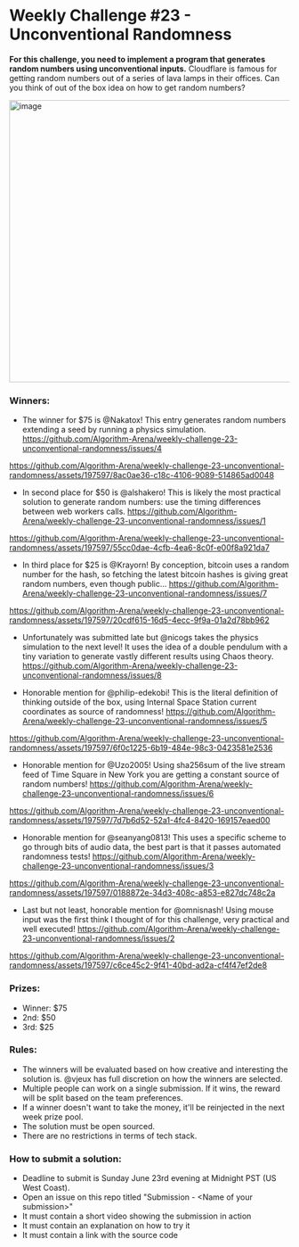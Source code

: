 # Weekly Challenge #23 - Unconventional Randomness

**For this challenge, you need to implement a program that generates random numbers using unconventional inputs.** Cloudflare is famous for getting random numbers out of a series of lava lamps in their offices. Can you think of out of the box idea on how to get random numbers?

<img width="506" alt="image" src="https://github.com/Algorithm-Arena/weekly-challenge-23-unconventional-randomness/assets/197597/205b02f9-42d1-42ea-862e-1688bc78aee7">

### Winners:

* The winner for $75 is @Nakatox! This entry generates random numbers extending a seed by running a physics simulation. https://github.com/Algorithm-Arena/weekly-challenge-23-unconventional-randomness/issues/4


https://github.com/Algorithm-Arena/weekly-challenge-23-unconventional-randomness/assets/197597/8ac0ae36-c18c-4106-9089-514865ad0048


* In second place for $50 is @alshakero! This is likely the most practical solution to generate random numbers: use the timing differences between web workers calls. https://github.com/Algorithm-Arena/weekly-challenge-23-unconventional-randomness/issues/1


https://github.com/Algorithm-Arena/weekly-challenge-23-unconventional-randomness/assets/197597/55cc0dae-4cfb-4ea6-8c0f-e00f8a921da7


* In third place for $25 is @Krayorn! By conception, bitcoin uses a random number for the hash, so fetching the latest bitcoin hashes is giving great random numbers, even though public... https://github.com/Algorithm-Arena/weekly-challenge-23-unconventional-randomness/issues/7


https://github.com/Algorithm-Arena/weekly-challenge-23-unconventional-randomness/assets/197597/20cdf615-16d5-4ecc-9f9a-01a2d78bb962


* Unfortunately was submitted late but @nicogs takes the physics simulation to the next level! It uses the idea of a double pendulum with a tiny variation to generate vastly different results using Chaos theory. https://github.com/Algorithm-Arena/weekly-challenge-23-unconventional-randomness/issues/8

* Honorable mention for @philip-edekobi! This is the literal definition of thinking outside of the box, using Internal Space Station current coordinates as source of randomness! https://github.com/Algorithm-Arena/weekly-challenge-23-unconventional-randomness/issues/5


https://github.com/Algorithm-Arena/weekly-challenge-23-unconventional-randomness/assets/197597/6f0c1225-6b19-484e-98c3-0423581e2536


* Honorable mention for @Uzo2005! Using sha256sum of the live stream feed of Time Square in New York you are getting a constant source of random numbers! https://github.com/Algorithm-Arena/weekly-challenge-23-unconventional-randomness/issues/6


https://github.com/Algorithm-Arena/weekly-challenge-23-unconventional-randomness/assets/197597/7d7b6d52-52a1-4fc4-8420-169157eaed00


* Honorable mention for @seanyang0813! This uses a specific scheme to go through bits of audio data, the best part is that it passes automated randomness tests! https://github.com/Algorithm-Arena/weekly-challenge-23-unconventional-randomness/issues/3


https://github.com/Algorithm-Arena/weekly-challenge-23-unconventional-randomness/assets/197597/0188872e-34d3-408c-a853-e827dc748c2a


* Last but not least, honorable mention for @omnisnash! Using mouse input was the first think I thought of for this challenge, very practical and well executed! https://github.com/Algorithm-Arena/weekly-challenge-23-unconventional-randomness/issues/2


https://github.com/Algorithm-Arena/weekly-challenge-23-unconventional-randomness/assets/197597/c6ce45c2-9f41-40bd-ad2a-cf4f47ef2de8


### Prizes:
* Winner: $75
* 2nd: $50
* 3rd: $25

### Rules:
* The winners will be evaluated based on how creative and interesting the solution is. @vjeux has full discretion on how the winners are selected.
* Multiple people can work on a single submission. If it wins, the reward will be split based on the team preferences.
* If a winner doesn't want to take the money, it'll be reinjected in the next week prize pool.
* The solution must be open sourced.
* There are no restrictions in terms of tech stack.

### How to submit a solution:
* Deadline to submit is Sunday June 23rd evening at Midnight PST (US West Coast).
* Open an issue on this repo titled "Submission - &lt;Name of your submission&gt;"
* It must contain a short video showing the submission in action
* It must contain an explanation on how to try it
* It must contain a link with the source code

